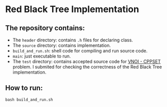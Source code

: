 # Red Black Tree Implementation

## The repository contains:
- The `header` directory: contains `.h` files for declaring class.
- The `source` directory: contains implementation.
- `build_and_run.sh`: shell code for compiling and run source code.
- `main`: just executable to run.
- The `test` directory: contains accepted source code for [VNOI - CPPSET](https://oj.vnoi.info/problem/cppset) problem. I submited for checking the correctness of the Red Black Tree implementation.

## How to run:
```
bash build_and_run.sh
```
